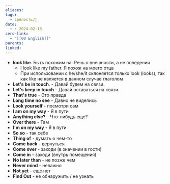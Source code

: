 ```yaml
---
aliases: 
tags:
  - зрелость/🌱
date:
  - - 2024-02-18
zero-link:
  - "[[00 English]]"
parents: 
linked:
---
```

- **look like**. Быть похожим на. Речь о внешности, а не поведении
	- I look like my father. Я похож на моего отца
	- При использовании с he/she/it склоняется только look (looks), так как like не является в данном случае глаголом
- **Let's be in touch**. - Давай будем на связи.
- **Let's keep in touch** - Давай оставаться на связи.
- **That's true** - Это правда  
- **Long time no see** - Давно не виделись
- **Look yourself** - посмотри сам
- **I am on my way** - Я в пути
- **Anything else?** - Что-нибудь еще?
- **Over there** - Там
- **I'm on my way** - Я в пути
- **So so** - так себе
- **Thing of** - думать о чем-то
- **Come back** - вернуться
- **Come over** - заходи (в значении в гости)
- **Come in** - заходи (внутрь помещения)
- **No later than** - не позже чем
- **Never mind** - неважно
- **Not yet** - еще нет
- **Find Out** - не обнаружить / не узнать